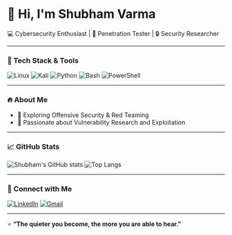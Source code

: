 # 👋 Hi, I'm Shubham Varma  
💻 Cybersecurity Enthusiast | 🧠 Penetration Tester | 🔒 Security Researcher  

---

### 🧰 Tech Stack & Tools
![Linux](https://img.shields.io/badge/Linux-FCC624?style=for-the-badge&logo=linux&logoColor=black)
![Kali](https://img.shields.io/badge/Kali_Linux-557C94?style=for-the-badge&logo=kali-linux&logoColor=white)
![Python](https://img.shields.io/badge/Python-3670A0?style=for-the-badge&logo=python&logoColor=ffdd54)
![Bash](https://img.shields.io/badge/Bash_Scripting-121011?style=for-the-badge&logo=gnu-bash&logoColor=white)
![PowerShell](https://img.shields.io/badge/PowerShell-5391FE?style=for-the-badge&logo=powershell&logoColor=white)

---

### 🔥 About Me
- 🧩 Exploring Offensive Security & Red Teaming  
- 🚀 Passionate about Vulnerability Research and Exploitation

---

### 📈 GitHub Stats
![Shubham's GitHub stats](https://github-readme-stats.vercel.app/api?username=Shubhamvarmaa&show_icons=true&theme=tokyonight)
![Top Langs](https://github-readme-stats.vercel.app/api/top-langs/?username=Shubhamvarmaa&layout=compact&theme=tokyonight)

---

### 💼 Connect with Me
[![LinkedIn](https://img.shields.io/badge/LinkedIn-0077B5?style=for-the-badge&logo=linkedin&logoColor=white)](https://www.linkedin.com/in/shubham-varma12/)
[![Gmail](https://img.shields.io/badge/Email-D14836?style=for-the-badge&logo=gmail&logoColor=white)](mailto:shubhamvarma933@gmail.com)

---

⭐ **“The quieter you become, the more you are able to hear.”**
